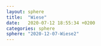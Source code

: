 ```yaml
---
layout: sphere
title:  "Wiese"
date:   2020-07-12 18:55:34 +0200
categories: sphere
sphere: "2020-12-07-Wiese2"
---
```

